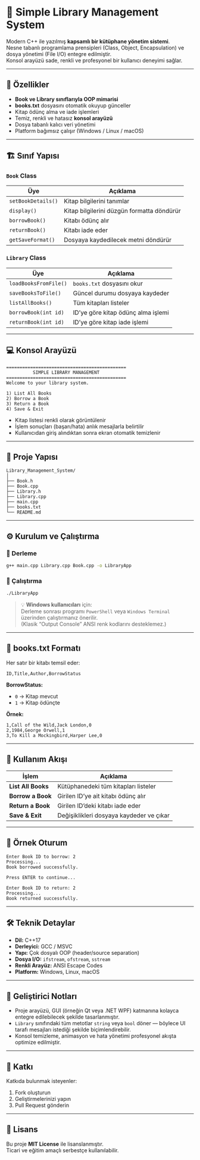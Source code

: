 # 📖 Simple Library Management System

Modern C++ ile yazılmış **kapsamlı bir kütüphane yönetim sistemi**.  
Nesne tabanlı programlama prensipleri (Class, Object, Encapsulation) ve dosya yönetimi (File I/O) entegre edilmiştir.  
Konsol arayüzü sade, renkli ve profesyonel bir kullanıcı deneyimi sağlar.

---

## 🧩 Özellikler

- **Book ve Library sınıflarıyla OOP mimarisi**
- **books.txt** dosyasını otomatik okuyup günceller  
- Kitap ödünç alma ve iade işlemleri  
- Temiz, renkli ve hatasız **konsol arayüzü**
- Dosya tabanlı kalıcı veri yönetimi
- Platform bağımsız çalışır (Windows / Linux / macOS)

---

## 🏗️ Sınıf Yapısı

### `Book` Class
| Üye | Açıklama |
|------|-----------|
| `setBookDetails()` | Kitap bilgilerini tanımlar |
| `display()` | Kitap bilgilerini düzgün formatta döndürür |
| `borrowBook()` | Kitabı ödünç alır |
| `returnBook()` | Kitabı iade eder |
| `getSaveFormat()` | Dosyaya kaydedilecek metni döndürür |

### `Library` Class
| Üye | Açıklama |
|------|-----------|
| `loadBooksFromFile()` | `books.txt` dosyasını okur |
| `saveBooksToFile()` | Güncel durumu dosyaya kaydeder |
| `listAllBooks()` | Tüm kitapları listeler |
| `borrowBook(int id)` | ID’ye göre kitap ödünç alma işlemi |
| `returnBook(int id)` | ID’ye göre kitap iade işlemi |

---

## 💻 Konsol Arayüzü

```
=============================================
          SIMPLE LIBRARY MANAGEMENT          
=============================================
Welcome to your library system.

1) List All Books
2) Borrow a Book
3) Return a Book
4) Save & Exit
```

- Kitap listesi renkli olarak görüntülenir  
- İşlem sonuçları (başarı/hata) anlık mesajlarla belirtilir  
- Kullanıcıdan giriş alındıktan sonra ekran otomatik temizlenir  

---

## 📁 Proje Yapısı

```
Library_Management_System/
│
├── Book.h
├── Book.cpp
├── Library.h
├── Library.cpp
├── main.cpp
├── books.txt
└── README.md
```

---

## ⚙️ Kurulum ve Çalıştırma

### 🔹 Derleme
```bash
g++ main.cpp Library.cpp Book.cpp -o LibraryApp
```

### 🔹 Çalıştırma
```bash
./LibraryApp
```

> 💡 **Windows kullanıcıları** için:  
> Derleme sonrası programı `PowerShell` veya `Windows Terminal` üzerinden çalıştırmanız önerilir.  
> (Klasik “Output Console” ANSI renk kodlarını desteklemez.)

---

## 📄 books.txt Formatı

Her satır bir kitabı temsil eder:

```
ID,Title,Author,BorrowStatus
```

**BorrowStatus:**  
- `0` → Kitap mevcut  
- `1` → Kitap ödünçte  

**Örnek:**
```
1,Call of the Wild,Jack London,0
2,1984,George Orwell,1
3,To Kill a Mockingbird,Harper Lee,0
```

---

## 🧠 Kullanım Akışı

| İşlem | Açıklama |
|--------|-----------|
| **List All Books** | Kütüphanedeki tüm kitapları listeler |
| **Borrow a Book** | Girilen ID’ye ait kitabı ödünç alır |
| **Return a Book** | Girilen ID’deki kitabı iade eder |
| **Save & Exit** | Değişiklikleri dosyaya kaydeder ve çıkar |

---

## 🧪 Örnek Oturum

```
Enter Book ID to borrow: 2
Processing...
Book borrowed successfully.

Press ENTER to continue...
```

```
Enter Book ID to return: 2
Processing...
Book returned successfully.
```

---

## 🛠️ Teknik Detaylar

- **Dil:** C++17  
- **Derleyici:** GCC / MSVC  
- **Yapı:** Çok dosyalı OOP (header/source separation)  
- **Dosya I/O:** `ifstream`, `ofstream`, `sstream`  
- **Renkli Arayüz:** ANSI Escape Codes  
- **Platform:** Windows, Linux, macOS

---

## 🚀 Geliştirici Notları

- Proje arayüzü, GUI (örneğin Qt veya .NET WPF) katmanına kolayca entegre edilebilecek şekilde tasarlanmıştır.  
- `Library` sınıfındaki tüm metotlar `string` veya `bool` döner — böylece UI tarafı mesajları istediği şekilde biçimlendirebilir.  
- Konsol temizleme, animasyon ve hata yönetimi profesyonel akışta optimize edilmiştir.

---

## 🧩 Katkı

Katkıda bulunmak isteyenler:
1. Fork oluşturun  
2. Geliştirmelerinizi yapın  
3. Pull Request gönderin  

---

## 🏁 Lisans

Bu proje **MIT License** ile lisanslanmıştır.  
Ticari ve eğitim amaçlı serbestçe kullanılabilir.
